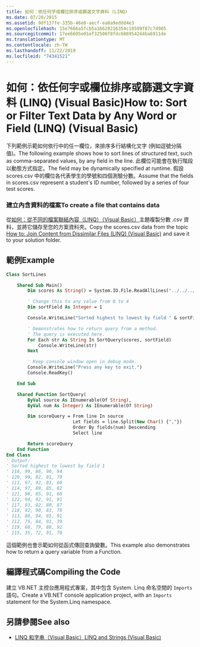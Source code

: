 ```yaml
---
title: 如何：依任何字或欄位排序或篩選文字資料 (LINQ)
ms.date: 07/20/2015
ms.assetid: 9df137fe-335b-46e0-aecf-ea8a9eddd4e3
ms.openlocfilehash: 15e7666a5fcb5a16628216354c18599f87c7d905
ms.sourcegitcommit: 17ee6605e01ef32506f8fdc686954244ba6911de
ms.translationtype: MT
ms.contentlocale: zh-TW
ms.lasthandoff: 11/22/2019
ms.locfileid: "74341521"
---
```

# <a name="how-to-sort-or-filter-text-data-by-any-word-or-field-linq-visual-basic"></a><span data-ttu-id="f5ccc-102">如何：依任何字或欄位排序或篩選文字資料 (LINQ) (Visual Basic)</span><span class="sxs-lookup"><span data-stu-id="f5ccc-102">How to: Sort or Filter Text Data by Any Word or Field (LINQ) (Visual Basic)</span></span>

<span data-ttu-id="f5ccc-103">下列範例示範如何依行中的任一欄位，來排序多行結構化文字 (例如逗號分隔值)。</span><span class="sxs-lookup"><span data-stu-id="f5ccc-103">The following example shows how to sort lines of structured text, such as comma-separated values, by any field in the line.</span></span> <span data-ttu-id="f5ccc-104">此欄位可能會在執行階段以動態方式指定。</span><span class="sxs-lookup"><span data-stu-id="f5ccc-104">The field may be dynamically specified at runtime.</span></span> <span data-ttu-id="f5ccc-105">假設 scores.csv 中的欄位各代表學生的學號和四個測驗分數。</span><span class="sxs-lookup"><span data-stu-id="f5ccc-105">Assume that the fields in scores.csv represent a student's ID number, followed by a series of four test scores.</span></span>

### <a name="to-create-a-file-that-contains-data"></a><span data-ttu-id="f5ccc-106">建立內含資料的檔案</span><span class="sxs-lookup"><span data-stu-id="f5ccc-106">To create a file that contains data</span></span>

<span data-ttu-id="f5ccc-107">從[如何：從不同的檔案聯結內容（LINQ）（Visual Basic）](../../../../visual-basic/programming-guide/concepts/linq/how-to-join-content-from-dissimilar-files-linq.md)主題複製分數 .csv 資料，並將它儲存至您的方案資料夾。</span><span class="sxs-lookup"><span data-stu-id="f5ccc-107">Copy the scores.csv data from the topic [How to: Join Content from Dissimilar Files (LINQ) (Visual Basic)](../../../../visual-basic/programming-guide/concepts/linq/how-to-join-content-from-dissimilar-files-linq.md) and save it to your solution folder.</span></span>

## <a name="example"></a><span data-ttu-id="f5ccc-108">範例</span><span class="sxs-lookup"><span data-stu-id="f5ccc-108">Example</span></span>

```vb
Class SortLines

    Shared Sub Main()
        Dim scores As String() = System.IO.File.ReadAllLines("../../../scores.csv")

        ' Change this to any value from 0 to 4
        Dim sortField As Integer = 1

        Console.WriteLine("Sorted highest to lowest by field " & sortField)

        ' Demonstrates how to return query from a method.
        ' The query is executed here.
        For Each str As String In SortQuery(scores, sortField)
            Console.WriteLine(str)
        Next

        ' Keep console window open in debug mode.
        Console.WriteLine("Press any key to exit.")
        Console.ReadKey()

    End Sub

    Shared Function SortQuery(
        ByVal source As IEnumerable(Of String),
        ByVal num As Integer) As IEnumerable(Of String)

        Dim scoreQuery = From line In source
                         Let fields = line.Split(New Char() {","})
                         Order By fields(num) Descending
                         Select line

        Return scoreQuery
    End Function
End Class
' Output:
' Sorted highest to lowest by field 1
' 116, 99, 86, 90, 94
' 120, 99, 82, 81, 79
' 111, 97, 92, 81, 60
' 114, 97, 89, 85, 82
' 121, 96, 85, 91, 60
' 122, 94, 92, 91, 91
' 117, 93, 92, 80, 87
' 118, 92, 90, 83, 78
' 113, 88, 94, 65, 91
' 112, 75, 84, 91, 39
' 119, 68, 79, 88, 92
' 115, 35, 72, 91, 70
```

<span data-ttu-id="f5ccc-109">這個範例也會示範如何從函式傳回查詢變數。</span><span class="sxs-lookup"><span data-stu-id="f5ccc-109">This example also demonstrates how to return a query variable from a Function.</span></span>

## <a name="compiling-the-code"></a><span data-ttu-id="f5ccc-110">編譯程式碼</span><span class="sxs-lookup"><span data-stu-id="f5ccc-110">Compiling the Code</span></span>

<span data-ttu-id="f5ccc-111">建立 VB.NET 主控台應用程式專案，其中包含 System. Linq 命名空間的 `Imports` 語句。</span><span class="sxs-lookup"><span data-stu-id="f5ccc-111">Create a VB.NET console application project, with an `Imports` statement for the System.Linq namespace.</span></span>

## <a name="see-also"></a><span data-ttu-id="f5ccc-112">另請參閱</span><span class="sxs-lookup"><span data-stu-id="f5ccc-112">See also</span></span>

- [<span data-ttu-id="f5ccc-113">LINQ 和字串（Visual Basic）</span><span class="sxs-lookup"><span data-stu-id="f5ccc-113">LINQ and Strings (Visual Basic)</span></span>](../../../../visual-basic/programming-guide/concepts/linq/linq-and-strings.md)
